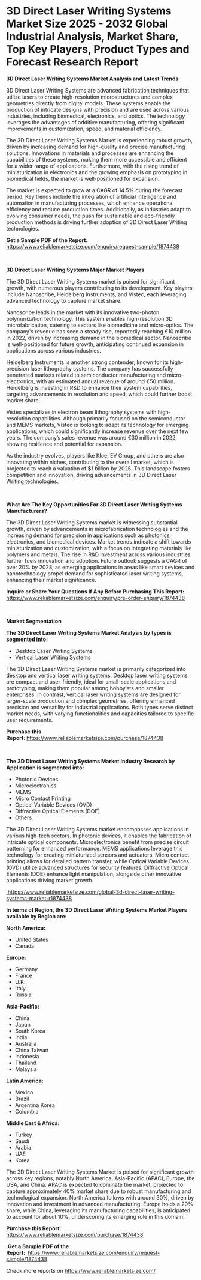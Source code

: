 <p><h1>3D Direct Laser Writing Systems Market Size 2025 - 2032 Global Industrial Analysis, Market Share, Top Key Players, Product Types and Forecast Research Report</h1></p><p><strong>3D Direct Laser Writing Systems Market Analysis and Latest Trends</strong></p>
<p><p>3D Direct Laser Writing Systems are advanced fabrication techniques that utilize lasers to create high-resolution microstructures and complex geometries directly from digital models. These systems enable the production of intricate designs with precision and are used across various industries, including biomedical, electronics, and optics. The technology leverages the advantages of additive manufacturing, offering significant improvements in customization, speed, and material efficiency.</p><p>The 3D Direct Laser Writing Systems Market is experiencing robust growth, driven by increasing demand for high-quality and precise manufacturing solutions. Innovations in materials and processes are enhancing the capabilities of these systems, making them more accessible and efficient for a wider range of applications. Furthermore, with the rising trend of miniaturization in electronics and the growing emphasis on prototyping in biomedical fields, the market is well-positioned for expansion.</p><p>The market is expected to grow at a CAGR of 14.5% during the forecast period. Key trends include the integration of artificial intelligence and automation in manufacturing processes, which enhance operational efficiency and reduce production times. Additionally, as industries adapt to evolving consumer needs, the push for sustainable and eco-friendly production methods is driving further adoption of 3D Direct Laser Writing technologies.</p></p>
<p><strong>Get a Sample PDF of the Report:&nbsp;</strong> <a href="https://www.reliablemarketsize.com/enquiry/request-sample/1874438?utm_campaign=2478&utm_medium=2&utm_source=Github&utm_content=ia&utm_term=28022025&utm_id=3d-direct-laser-writing-systems">https://www.reliablemarketsize.com/enquiry/request-sample/1874438</a></p>
<p>&nbsp;</p>
<p><strong>3D Direct Laser Writing Systems Major Market Players</strong></p>
<p><p>The 3D Direct Laser Writing Systems market is poised for significant growth, with numerous players contributing to its development. Key players include Nanoscribe, Heidelberg Instruments, and Vistec, each leveraging advanced technology to capture market share.</p><p>Nanoscribe leads in the market with its innovative two-photon polymerization technology. This system enables high-resolution 3D microfabrication, catering to sectors like biomedicine and micro-optics. The company's revenue has seen a steady rise, reportedly reaching €10 million in 2022, driven by increasing demand in the biomedical sector. Nanoscribe is well-positioned for future growth, anticipating continued expansion in applications across various industries.</p><p>Heidelberg Instruments is another strong contender, known for its high-precision laser lithography systems. The company has successfully penetrated markets related to semiconductor manufacturing and micro-electronics, with an estimated annual revenue of around €50 million. Heidelberg is investing in R&D to enhance their system capabilities, targeting advancements in resolution and speed, which could further boost market share.</p><p>Vistec specializes in electron beam lithography systems with high-resolution capabilities. Although primarily focused on the semiconductor and MEMS markets, Vistec is looking to adapt its technology for emerging applications, which could significantly increase revenue over the next few years. The company’s sales revenue was around €30 million in 2022, showing resilience and potential for expansion.</p><p>As the industry evolves, players like Kloe, EV Group, and others are also innovating within niches, contributing to the overall market, which is projected to reach a valuation of $1 billion by 2025. This landscape fosters competition and innovation, driving advancements in 3D Direct Laser Writing technologies.</p></p>
<p>&nbsp;</p>
<p><strong>What Are The Key Opportunities For 3D Direct Laser Writing Systems Manufacturers?</strong></p>
<p><p>The 3D Direct Laser Writing Systems market is witnessing substantial growth, driven by advancements in microfabrication technologies and the increasing demand for precision in applications such as photonics, electronics, and biomedical devices. Market trends indicate a shift towards miniaturization and customization, with a focus on integrating materials like polymers and metals. The rise in R&D investment across various industries further fuels innovation and adoption. Future outlook suggests a CAGR of over 20% by 2028, as emerging applications in areas like smart devices and nanotechnology propel demand for sophisticated laser writing systems, enhancing their market significance.</p></p>
<p><strong>Inquire or Share Your Questions If Any Before Purchasing This Report:</strong> <a href="https://www.reliablemarketsize.com/enquiry/pre-order-enquiry/1874438?utm_campaign=2478&utm_medium=2&utm_source=Github&utm_content=ia&utm_term=28022025&utm_id=3d-direct-laser-writing-systems">https://www.reliablemarketsize.com/enquiry/pre-order-enquiry/1874438</a></p>
<p>&nbsp;</p>
<p><strong>Market Segmentation</strong></p>
<p><strong>The 3D Direct Laser Writing Systems Market Analysis by types is segmented into:</strong></p>
<p><ul><li>Desktop Laser Writing Systems</li><li>Vertical Laser Writing Systems</li></ul></p>
<p><p>The 3D Direct Laser Writing Systems market is primarily categorized into desktop and vertical laser writing systems. Desktop laser writing systems are compact and user-friendly, ideal for small-scale applications and prototyping, making them popular among hobbyists and smaller enterprises. In contrast, vertical laser writing systems are designed for larger-scale production and complex geometries, offering enhanced precision and versatility for industrial applications. Both types serve distinct market needs, with varying functionalities and capacities tailored to specific user requirements.</p></p>
<p><strong>Purchase this Report:&nbsp;</strong><a href="https://www.reliablemarketsize.com/purchase/1874438?utm_campaign=2478&utm_medium=2&utm_source=Github&utm_content=ia&utm_term=28022025&utm_id=3d-direct-laser-writing-systems">https://www.reliablemarketsize.com/purchase/1874438</a></p>
<p>&nbsp;</p>
<p><strong>The 3D Direct Laser Writing Systems Market Industry Research by Application is segmented into:</strong></p>
<p><ul><li>Photonic Devices</li><li>Microelectronics</li><li>MEMS</li><li>Micro Contact Printing</li><li>Optical Variable Devices (OVD)</li><li>Diffractive Optical Elements (DOE)</li><li>Others</li></ul></p>
<p><p>The 3D Direct Laser Writing Systems market encompasses applications in various high-tech sectors. In photonic devices, it enables the fabrication of intricate optical components. Microelectronics benefit from precise circuit patterning for enhanced performance. MEMS applications leverage this technology for creating miniaturized sensors and actuators. Micro contact printing allows for detailed pattern transfer, while Optical Variable Devices (OVD) utilize advanced structures for security features. Diffractive Optical Elements (DOE) enhance light manipulation, alongside other innovative applications driving market growth.</p></p>
<p><a href="https://www.reliablemarketsize.com/global-3d-direct-laser-writing-systems-market-r1874438?utm_campaign=2478&utm_medium=2&utm_source=Github&utm_content=ia&utm_term=28022025&utm_id=3d-direct-laser-writing-systems">&nbsp;https://www.reliablemarketsize.com/global-3d-direct-laser-writing-systems-market-r1874438</a></p>
<p><strong>In terms of Region, the 3D Direct Laser Writing Systems Market Players available by Region are:</strong></p>
<p>
    <p> <strong> North America: </strong>
        <ul>
            <li>United States</li>
            <li>Canada</li>
        </ul>
        </p> 
    <p> <strong> Europe: </strong>
        <ul>
            <li>Germany</li>
            <li>France</li>
            <li>U.K.</li>
            <li>Italy</li>
            <li>Russia</li>
        </ul>
        </p> 
    <p> <strong> Asia-Pacific: </strong>
        <ul>
            <li>China</li>
            <li>Japan</li>
            <li>South Korea</li>
            <li>India</li>
            <li>Australia</li>
            <li>China Taiwan</li>
            <li>Indonesia</li>
            <li>Thailand</li>
            <li>Malaysia</li>
        </ul>
        </p> 
    <p> <strong> Latin America: </strong>
        <ul>
            <li>Mexico</li>
            <li>Brazil</li>
            <li>Argentina Korea</li>
            <li>Colombia</li>
        </ul>
        </p> 
    <p> <strong> Middle East & Africa: </strong>
        <ul>
            <li>Turkey</li>
            <li>Saudi</li>
            <li>Arabia</li>
            <li>UAE</li>
            <li>Korea</li>
        </ul>
    </p>
    </p>
<p><p>The 3D Direct Laser Writing Systems Market is poised for significant growth across key regions, notably North America, Asia-Pacific (APAC), Europe, the USA, and China. APAC is expected to dominate the market, projected to capture approximately 40% market share due to robust manufacturing and technological expansion. North America follows with around 30%, driven by innovation and investment in advanced manufacturing. Europe holds a 20% share, while China, leveraging its manufacturing capabilities, is anticipated to account for about 10%, underscoring its emerging role in this domain.</p></p>
<p><strong>Purchase this Report: </strong><a href="https://www.reliablemarketsize.com/purchase/1874438?utm_campaign=2478&utm_medium=2&utm_source=Github&utm_content=ia&utm_term=28022025&utm_id=3d-direct-laser-writing-systems">https://www.reliablemarketsize.com/purchase/1874438</a></p>
<p>&nbsp;<strong>Get a Sample PDF of the Report:&nbsp;&nbsp;</strong><a href="https://www.reliablemarketsize.com/enquiry/request-sample/1874438?utm_campaign=2478&utm_medium=2&utm_source=Github&utm_content=ia&utm_term=28022025&utm_id=3d-direct-laser-writing-systems">https://www.reliablemarketsize.com/enquiry/request-sample/1874438</a></p>
<p><strong></strong></p>
<p>Check more reports on <a href="https://www.reliablemarketsize.com/?utm_campaign=2478&utm_medium=2&utm_source=Github&utm_content=ia&utm_term=28022025&utm_id=3d-direct-laser-writing-systems">https://www.reliablemarketsize.com/</a></p>